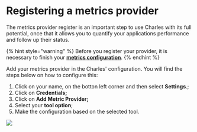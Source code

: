 # Registering a metrics provider

The metrics provider register is an important step to use Charles with its full potential, once that it allows you to quantify your applications performance and follow up their status.

{% hint style="warning" %}
Before you register your provider, it is necessary to finish your [**metrics configuration**](https://docs.charlescd.io/v/v0.2.1-en/reference/metrics/setting-your-metrics).
{% endhint %}

Add your metrics provider in the Charles' configuration. You will find the steps below on how to configure this:

1. Click on your name, on the botton left corner and then select **Settings**.;
2. Click on **Credentials;**
3. Click on **Add Metric Provider;**
4. Select your **tool option**;
5. Make the configuration based on the selected tool. 

![](../../.gitbook/assets/metrics-provider%20%282%29%20%281%29.gif)

